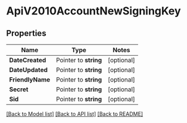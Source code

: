 # ApiV2010AccountNewSigningKey

## Properties
Name | Type | Notes
------------ | ------------- | -------------
**DateCreated** | Pointer to **string** | [optional] 
**DateUpdated** | Pointer to **string** | [optional] 
**FriendlyName** | Pointer to **string** | [optional] 
**Secret** | Pointer to **string** | [optional] 
**Sid** | Pointer to **string** | [optional] 

[[Back to Model list]](../README.md#documentation-for-models) [[Back to API list]](../README.md#documentation-for-api-endpoints) [[Back to README]](../README.md)


